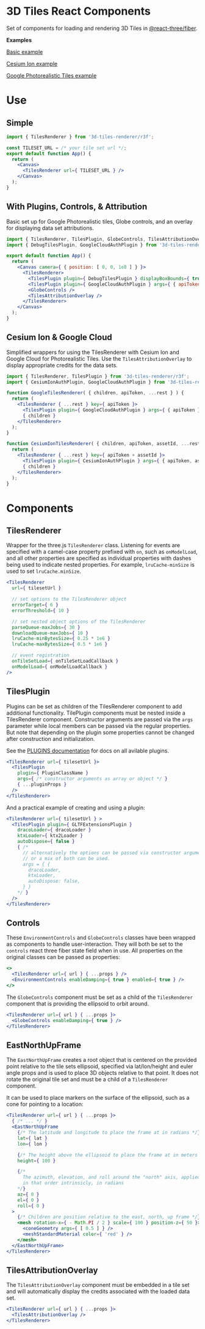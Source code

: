 # 3D Tiles React Components

Set of components for loading and rendering 3D Tiles in [@react-three/fiber](https://r3f.docs.pmnd.rs/).

**Examples**

[Basic example](https://nasa-ammos.github.io/3DTilesRendererJS/example/bundle/basic.html)

[Cesium Ion example](https://nasa-ammos.github.io/3DTilesRendererJS/example/bundle/ion.html)

[Google Photorealistic Tiles example](https://nasa-ammos.github.io/3DTilesRendererJS/example/bundle/globe.html)

# Use

## Simple

```jsx
import { TilesRenderer } from '3d-tiles-renderer/r3f';

const TILESET_URL = /* your tile set url */;
export default function App() {
  return (
    <Canvas>
      <TilesRenderer url={ TILESET_URL } />
    </Canvas>
  );
}
```

## With Plugins, Controls, & Attribution

Basic set up for Google Photorealistic tiles, Globe controls, and an overlay for displaying data set attributions.

```jsx
import { TilesRenderer, TilesPlugin, GlobeControls, TilesAttributionOverlay } from '3d-tiles-renderer/r3f';
import { DebugTilesPlugin, GoogleCloudAuthPlugin } from '3d-tiles-renderer';

export default function App() {
  return (
    <Canvas camera={ { position: [ 0, 0, 1e8 ] } }>
      <TilesRenderer>
        <TilesPlugin plugin={ DebugTilesPlugin } displayBoxBounds={ true } />
        <TilesPlugin plugin={ GoogleCloudAuthPlugin } args={ { apiToken: /* your api token here */ } } />
        <GlobeControls />
        <TilesAttributionOverlay />
      </TilesRenderer>
    </Canvas>
  );
}
```

## Cesium Ion & Google Cloud

Simplified wrappers for using the TilesRenderer with Cesium Ion and Google Cloud for Photorealistic Tiles. Use the `TilesAttributionOverlay` to display appropriate credits for the data sets.

```jsx
import { TilesRenderer, TilesPlugin } from '3d-tiles-renderer/r3f';
import { CesiumIonAuthPlugin, GoogleCloudAuthPlugin } from '3d-tiles-renderer';

function GoogleTilesRenderer( { children, apiToken, ...rest } ) {
  return (
    <TilesRenderer { ...rest } key={ apiToken }>
      <TilesPlugin plugin={ GoogleCloudAuthPlugin } args={ { apiToken } } />
      { children }
    </TilesRenderer>
  );
}

function CesiumIonTilesRenderer( { children, apiToken, assetId, ...rest } ) {
  return (
    <TilesRenderer { ...rest } key={ apiToken + assetId }>
      <TilesPlugin plugin={ CesiumIonAuthPlugin } args={ { apiToken, assetId } } />
      { children }
    </TilesRenderer>
  );
}
```

# Components

## TilesRenderer

Wrapper for the three.js `TilesRenderer` class. Listening for events are specified with a camel-case property prefixed with `on`, such as `onModelLoad`, and all other properties are specified as individual properties with dashes being used to indicate nested properties. For example, `lruCache-minSize` is used to set `lruCache.minSize`.

```jsx
<TilesRenderer
  url={ tilesetUrl }

  // set options to the TilesRenderer object
  errorTarget={ 6 }
  errorThreshold={ 10 }

  // set nested object options of the TilesRenderer
  parseQueue-maxJobs={ 30 }
  downloadQueue-maxJobs={ 10 }
  lruCache-minBytesSize={ 0.25 * 1e6 }
  lruCache-maxBytesSize={ 0.5 * 1e6 }

  // event registration
  onTileSetLoad={ onTileSetLoadCallback }
  onModelLoad={ onModelLoadCallback }
/>
```

## TilesPlugin

Plugins can be set as children of the TilesRenderer component to add additional functionality. TilePlugin components must be nested inside a TilesRenderer component. Constructor arguments are passed via the `args` parameter while local members can be passed via the regular properties. But note that depending on the plugin some properties cannot be changed after construction and initialization.

See the [PLUGINS documentation](https://github.com/NASA-AMMOS/3DTilesRendererJS/blob/master/PLUGINS.md) for docs on all avilable plugins.

```jsx
<TilesRenderer url={ tilesetUrl }>
  <TilesPlugin
    plugin={ PluginClassName }
    args={ /* constructor arguments as array or object */ }
    { ...pluginProps }
  />
</TilesRenderer>
```

And a practical example of creating and using a plugin:

```jsx
<TilesRenderer url={ tilesetUrl } >
  <TilesPlugin plugin={ GLTFExtensionsPlugin }
    dracoLoader={ dracoLoader }
    ktxLoader={ ktx2Loader }
    autoDispose={ false }
    { /*
      // alternatively the options can be passed via constructor arguments
      // or a mix of both can be used.
      args = { {
        dracoLoader,
        ktxLoader,
        autoDispose: false,
      } }
    */ }
  />
</TilesRenderer>
```

## Controls

These `EnvironmentControls` and `GlobeControls` classes have been wrapped as components to handle user-interaction. They will both be set to the `controls` react three fiber state field when in use. All properties on the original classes can be passed as properties:

```jsx
<>
  <TilesRenderer url={ url } { ...props } />
  <EnvironmentControls enableDamping={ true } enabled={ true } />
</>
```

The `GlobeControls` component must be set as a child of the `TilesRenderer` component that is providing the ellipsoid to orbit around.

```jsx
<TilesRenderer url={ url } { ...props }>
  <GlobeControls enableDamping={ true } />
</TilesRenderer>
```

## EastNorthUpFrame

The `EastNorthUpFrame` creates a root object that is centered on the provided point relative to the tile sets ellipsoid, specified via lat/lon/height and euler angle props and is used to place 3D objects relative to that point. It does not rotate the original tile set and must be a child of a `TilesRenderer` component.

It can be used to place markers on the surface of the ellipsoid, such as a cone for pointing to a location:

```jsx
<TilesRenderer url={ url } { ...props }>
  { /* ... */ }
  <EastNorthUpFrame
    {/* The latitude and longitude to place the frame at in radians */}
    lat={ lat }
    lon={ lon }

    {/* The height above the ellipsoid to place the frame at in meters */}
    height={ 100 }

    {/*
      The azimuth, elevation, and roll around the "north" axis, applied
      in that order intrinsicly, in radians
    */}
    az={ 0 }
    el={ 0 }
    roll={ 0 }
  >
    {/* Children are position relative to the east, north, up frame */}
    <mesh rotation-x={ - Math.PI / 2 } scale={ 100 } position-z={ 50 }>
      <coneGeometry args={ [ 0.5 ] } />
      <meshStandardMaterial color={ 'red' } />
    </mesh>
  </EastNorthUpFrame>
</TilesRenderer>
```

## TilesAttributionOverlay

The `TilesAttributionOverlay` component must be embedded in a tile set and will automatically display the credits associated with the loaded data set.

```jsx
<TilesRenderer url={ url } { ...props }>
  <TilesAttributionOverlay />
</TilesRenderer>
```
